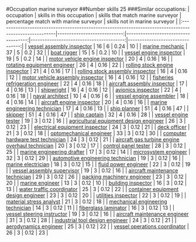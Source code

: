 #Occupation marine surveyor
##Number skills 25
###Similar occupations:
| occupation                                                                                            |   skills in this occupation |   skills that match marine surveyor |   percentage match with marine surveyor |   skills not in marine surveyor |
|:------------------------------------------------------------------------------------------------------|----------------------------:|------------------------------------:|----------------------------------------:|--------------------------------:|
| [vessel assembly inspector](vessel_assembly_inspector.md)                                             |                          16 |                                   6 |                                    0.24 |                              10 |
| [marine mechanic](marine_mechanic.md)                                                                 |                          37 |                                   5 |                                    0.2  |                              32 |
| [boat rigger](boat_rigger.md)                                                                         |                          15 |                                   5 |                                    0.2  |                              10 |
| [vessel engine inspector](vessel_engine_inspector.md)                                                 |                          19 |                                   5 |                                    0.2  |                              14 |
| [motor vehicle engine inspector](motor_vehicle_engine_inspector.md)                                   |                          20 |                                   4 |                                    0.16 |                              16 |
| [rotating equipment engineer](rotating_equipment_engineer.md)                                         |                          26 |                                   4 |                                    0.16 |                              22 |
| [rolling stock engine inspector](rolling_stock_engine_inspector.md)                                   |                          21 |                                   4 |                                    0.16 |                              17 |
| [rolling stock assembly inspector](rolling_stock_assembly_inspector.md)                               |                          16 |                                   4 |                                    0.16 |                              12 |
| [motor vehicle assembly inspector](motor_vehicle_assembly_inspector.md)                               |                          16 |                                   4 |                                    0.16 |                              12 |
| [fisheries refrigeration engineer](fisheries_refrigeration_engineer.md)                               |                          22 |                                   4 |                                    0.16 |                              18 |
| [aircraft assembly inspector](aircraft_assembly_inspector.md)                                         |                          17 |                                   4 |                                    0.16 |                              13 |
| [shipwright](shipwright.md)                                                                           |                          16 |                                   4 |                                    0.16 |                              12 |
| [avionics inspector](avionics_inspector.md)                                                           |                          22 |                                   4 |                                    0.16 |                              18 |
| [naval architect](naval_architect.md)                                                                 |                          10 |                                   4 |                                    0.16 |                               6 |
| [vessel engine assembler](vessel_engine_assembler.md)                                                 |                          18 |                                   4 |                                    0.16 |                              14 |
| [aircraft engine inspector](aircraft_engine_inspector.md)                                             |                          20 |                                   4 |                                    0.16 |                              16 |
| [marine engineering technician](marine_engineering_technician.md)                                     |                          17 |                                   4 |                                    0.16 |                              13 |
| [ship planner](ship_planner.md)                                                                       |                          51 |                                   4 |                                    0.16 |                              47 |
| [skipper](skipper.md)                                                                                 |                          51 |                                   4 |                                    0.16 |                              47 |
| [ship captain](ship_captain.md)                                                                       |                          32 |                                   4 |                                    0.16 |                              28 |
| [vessel engine tester](vessel_engine_tester.md)                                                       |                          19 |                                   3 |                                    0.12 |                              16 |
| [agricultural equipment design engineer](agricultural_equipment_design_engineer.md)                   |                          26 |                                   3 |                                    0.12 |                              23 |
| [electrical equipment inspector](electrical_equipment_inspector.md)                                   |                          24 |                                   3 |                                    0.12 |                              21 |
| [deck officer](deck_officer.md)                                                                       |                          21 |                                   3 |                                    0.12 |                              18 |
| [optomechanical engineer](optomechanical_engineer.md)                                                 |                          33 |                                   3 |                                    0.12 |                              30 |
| [computer hardware test technician](computer_hardware_test_technician.md)                             |                          24 |                                   3 |                                    0.12 |                              21 |
| [aircraft gas turbine engine overhaul technician](aircraft_gas_turbine_engine_overhaul_technician.md) |                          20 |                                   3 |                                    0.12 |                              17 |
| [control panel tester](control_panel_tester.md)                                                       |                          28 |                                   3 |                                    0.12 |                              25 |
| [marine engineering drafter](marine_engineering_drafter.md)                                           |                          17 |                                   3 |                                    0.12 |                              14 |
| [microsystem engineer](microsystem_engineer.md)                                                       |                          32 |                                   3 |                                    0.12 |                              29 |
| [automotive engineering technician](automotive_engineering_technician.md)                             |                          19 |                                   3 |                                    0.12 |                              16 |
| [marine electrician](marine_electrician.md)                                                           |                          18 |                                   3 |                                    0.12 |                              15 |
| [fluid power engineer](fluid_power_engineer.md)                                                       |                          22 |                                   3 |                                    0.12 |                              19 |
| [vessel assembly supervisor](vessel_assembly_supervisor.md)                                           |                          19 |                                   3 |                                    0.12 |                              16 |
| [aircraft maintenance technician](aircraft_maintenance_technician.md)                                 |                          29 |                                   3 |                                    0.12 |                              26 |
| [packing machinery engineer](packing_machinery_engineer.md)                                           |                          23 |                                   3 |                                    0.12 |                              20 |
| [marine engineer](marine_engineer.md)                                                                 |                          13 |                                   3 |                                    0.12 |                              10 |
| [building inspector](building_inspector.md)                                                           |                          16 |                                   3 |                                    0.12 |                              13 |
| [water traffic coordinator](water_traffic_coordinator.md)                                             |                          25 |                                   3 |                                    0.12 |                              22 |
| [container equipment design engineer](container_equipment_design_engineer.md)                         |                          23 |                                   3 |                                    0.12 |                              20 |
| [utilities inspector](utilities_inspector.md)                                                         |                          22 |                                   3 |                                    0.12 |                              19 |
| [material stress analyst](material_stress_analyst.md)                                                 |                          21 |                                   3 |                                    0.12 |                              18 |
| [mechanical engineering technician](mechanical_engineering_technician.md)                             |                          14 |                                   3 |                                    0.12 |                              11 |
| [fiberglass laminator](fiberglass_laminator.md)                                                       |                          16 |                                   3 |                                    0.12 |                              13 |
| [vessel steering instructor](vessel_steering_instructor.md)                                           |                          19 |                                   3 |                                    0.12 |                              16 |
| [aircraft maintenance engineer](aircraft_maintenance_engineer.md)                                     |                          31 |                                   3 |                                    0.12 |                              28 |
| [industrial tool design engineer](industrial_tool_design_engineer.md)                                 |                          24 |                                   3 |                                    0.12 |                              21 |
| [aerodynamics engineer](aerodynamics_engineer.md)                                                     |                          25 |                                   3 |                                    0.12 |                              22 |
| [vessel operations coordinator](vessel_operations_coordinator.md)                                     |                          26 |                                   3 |                                    0.12 |                              23 |
